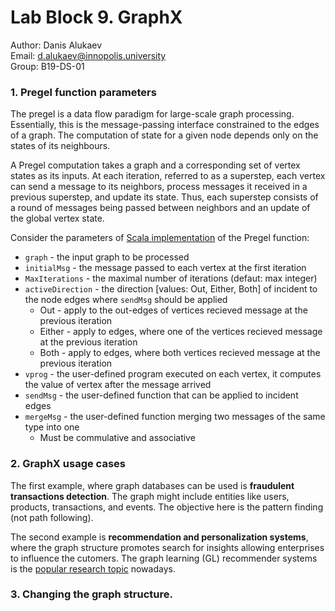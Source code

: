 # Lab Block 9. GraphX
Author: Danis Alukaev \
Email: d.alukaev@innopolis.university \
Group: B19-DS-01 



### 1. Pregel function parameters 
The pregel is a data flow paradigm for large-scale graph processing. Essentially, this is the message-passing interface constrained to the edges of a graph. The computation of state for a given node depends only on the states of its neighbours.

A Pregel computation takes a graph and a corresponding set of vertex states as its inputs. At each iteration, referred to as a superstep, each vertex can send a message to its neighbors, process messages it received in a previous superstep, and update its state. Thus, each superstep consists of a round of messages being passed between neighbors and an update of the global vertex state.

Consider the parameters of [Scala implementation](https://github.com/apache/spark/blob/master/graphx/src/main/scala/org/apache/spark/graphx/Pregel.scala) of the Pregel function:
- `graph` - the input graph to be processed
- `initialMsg` - the message passed to each vertex at the first iteration
- `MaxIterations` - the maximal number of iterations (defaut: max integer)
- `activeDirection` - the direction [values: Out, Either, Both] of incident to the node edges where `sendMsg` should be applied
  - Out - apply to the out-edges of vertices recieved message at the previous iteration
  - Either - apply to edges, where one of the vertices recieved message at the previous iteration
  - Both - apply to edges, where both vertices recieved message at the previous iteration
- `vprog` - the user-defined program executed on each vertex, it computes the value of vertex after the message arrived
- `sendMsg` - the user-defined function that can be applied to incident edges
- `mergeMsg` - the user-defined function merging two messages of the same type into one 
  - Must be commulative and associative

### 2. GraphX usage cases 
The first example, where graph databases can be used is **fraudulent transactions detection**. The graph might include entities like users, products, transactions, and events. The objective here is the pattern finding (not path following).

The second example is **recommendation and personalization systems**, where the graph structure promotes search for insights allowing enterprises to influence the cutomers. The graph learning (GL) recommender systems is the [popular research topic](https://arxiv.org/pdf/2105.06339.pdf) nowadays.
### 3. Changing the graph structure.
